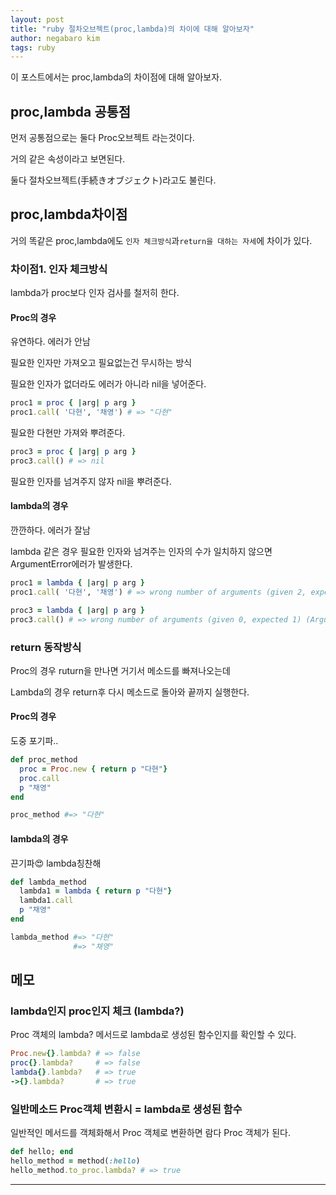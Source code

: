 ```yaml
---
layout: post
title: "ruby 절차오브젝트(proc,lambda)의 차이에 대해 알아보자"
author: negabaro kim
tags: ruby
---
```


이 포스트에서는 proc,lambda의 차이점에 대해 알아보자.

## proc,lambda 공통점

먼저 공통점으로는 둘다 Proc오브젝트 라는것이다.

거의 같은 속성이라고 보면된다.

둘다 절차오브젝트(手続きオブジェクト)라고도 불린다.


## proc,lambda차이점

거의 똑같은 proc,lambda에도 `인자 체크방식`과`return을 대하는 자세`에 차이가 있다.


### 차이점1. 인자 체크방식

lambda가 proc보다 인자 검사를 철저히 한다.

#### Proc의 경우

유연하다. 에러가 안남

필요한 인자만 가져오고 필요없는건 무시하는 방식

필요한 인자가 없더라도 에러가 아니라 nil을 넣어준다.


```ruby
proc1 = proc { |arg| p arg }
proc1.call( '다현', '채영') # => "다현"
```
필요한 다현만 가져와 뿌려준다.

```ruby
proc3 = proc { |arg| p arg }
proc3.call() # => nil
```

필요한 인자를 넘겨주지 않자 nil을 뿌려준다.


#### lambda의 경우

깐깐하다.  에러가 잘남

lambda 같은 경우 필요한 인자와 넘겨주는 인자의 수가 일치하지 않으면 ArgumentError에러가 발생한다.

```ruby
proc1 = lambda { |arg| p arg }
proc1.call( '다현', '채영') # => wrong number of arguments (given 2, expected 1) (ArgumentError)

proc3 = lambda { |arg| p arg }
proc3.call() # => wrong number of arguments (given 0, expected 1) (ArgumentError)
```



### return 동작방식

Proc의 경우 ruturn을 만나면 거기서 메소드를 빠져나오는데

Lambda의 경우 return후 다시 메소드로 돌아와 끝까지 실행한다.

#### Proc의 경우

도중 포기파..

```ruby
def proc_method
  proc = Proc.new { return p "다현"}
  proc.call
  p "채영"
end

proc_method #=> "다현"
```

#### lambda의 경우

끈기파😍 lambda칭찬해


```ruby
def lambda_method
  lambda1 = lambda { return p "다현"}
  lambda1.call
  p "채영"
end

lambda_method #=> "다현"
              #=> "채영"
```



## 메모

### lambda인지 proc인지 체크 (lambda?)

Proc 객체의 lambda? 메서드로 lambda로 생성된 함수인지를 확인할 수 있다.


```ruby
Proc.new{}.lambda? # => false
proc{}.lambda?     # => false
lambda{}.lambda?   # => true
->{}.lambda?       # => true
```

### 일반메소드 Proc객체 변환시 = lambda로 생성된 함수

일반적인 메서드를 객체화해서 Proc 객체로 변환하면 람다 Proc 객체가 된다.


```ruby
def hello; end
hello_method = method(:hello)
hello_method.to_proc.lambda? # => true
```

---


[루비 블록, Proc 객체, 람다 함수의 차이]: https://www.44bits.io/ko/post/ruby-proc-and-lambda
